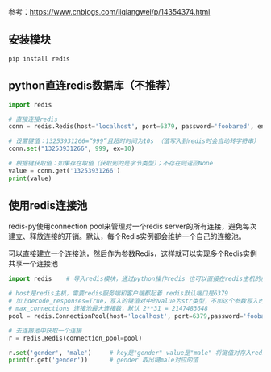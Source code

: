 参考：https://www.cnblogs.com/liqiangwei/p/14354374.html

## 安装模块

```
pip install redis
```

## python直连redis数据库（不推荐）

```python
import redis

# 直接连接redis
conn = redis.Redis(host='localhost', port=6379, password='foobared', encoding='utf-8')

# 设置键值：13253931266=“999”且超时时间为10s （值写入到redis时会自动转字符串）
conn.set("13253931266", 999, ex=10)

# 根据键获取值：如果存在取值（获取到的是字节类型）；不存在则返回None
value = conn.get('13253931266')
print(value)
```

## 使用redis连接池

redis-py使用connection pool来管理对一个redis server的所有连接，避免每次建立、释放连接的开销。默认，每个Redis实例都会维护一个自己的连接池。

可以直接建立一个连接池，然后作为参数Redis，这样就可以实现多个Redis实例共享一个连接池

```python
import redis    # 导入redis模块，通过python操作redis 也可以直接在redis主机的服务端操作缓存数据库

# host是redis主机，需要redis服务端和客户端都起着 redis默认端口是6379
# 加上decode_responses=True，写入的键值对中的value为str类型，不加这个参数写入的则为字节类型
# max_connections 连接池最大连接数，默认 2**31 = 2147483648
pool = redis.ConnectionPool(host='localhost', port=6379,password='foobared'  encoding='utf-8',max_connections=1000, decode_responses=True)

# 去连接池中获取一个连接
r = redis.Redis(connection_pool=pool)

r.set('gender', 'male')     # key是"gender" value是"male" 将键值对存入redis缓存
print(r.get('gender'))      # gender 取出键male对应的值
```

